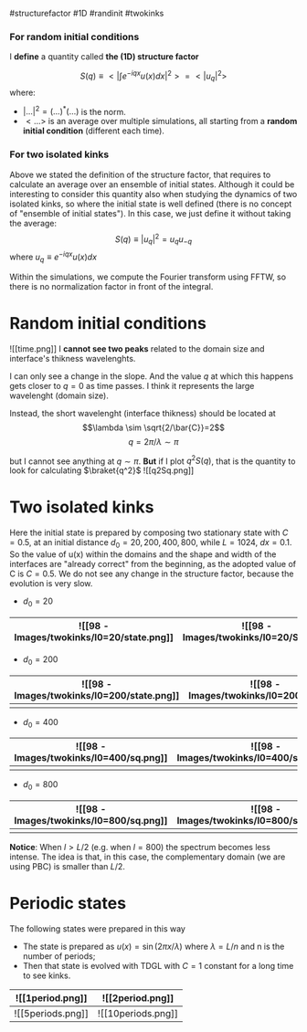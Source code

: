 #structurefactor #1D #randinit #twokinks

### For random initial conditions
I **define** a quantity called **the (1D) structure factor**

$$S(q)\equiv <|\int e^{-iqx}u(x) dx|^2>=<|u_q|^2>$$
where:
- $|...|^2=(...)^*(...)$ is the norm.
- $<...>$ is an average over multiple simulations, all starting from a **random initial condition** (different each time).
### For two isolated kinks
Above we stated the definition of the structure factor, that requires to calculate an average over an ensemble of initial states. Although it could be interesting to consider this quantity also when studying the dynamics of two isolated kinks, so where the initial state is well defined (there is no concept of "ensemble of initial states"). In this case, we just define it without taking the average:
	$$S(q)\equiv |u_q|^2 = u_q u_{-q}$$
where $u_q \equiv e^{-iqx} u(x) dx$

Within the simulations, we compute the Fourier transform using FFTW, so there is no normalization factor in front of the integral.

# Random initial conditions
![[time.png]]
I **cannot see two peaks** related to the domain size and interface's thikness wavelenghts.

I can only see a change in the slope. And the value $q$ at which this happens gets closer to $q=0$ as time passes. I think it represents the large wavelenght (domain size).

Instead, the short wavelenght (interface thikness) should be located at
$$\lambda \sim \sqrt{2/\bar{C}}=2$$
$$q=2\pi/\lambda \sim \pi$$

but I cannot see anything at $q\sim \pi$.
**But** if I plot $q^2 S(q)$, that is the quantity to look for calculating $\braket{q^2}$
![[q2Sq.png]]
# Two isolated kinks
Here the initial state is prepared by composing two stationary state with $C=0.5$, at an initial distance $d_0 = 20,200,400,800$, while $L=1024$, $dx=0.1$.
So the value of u(x) within the domains and the shape and width of the interfaces are "already correct" from the beginning, as the adopted value of C is $C=0.5$.
We do not see any change in the structure factor, because the evolution is very slow.
- $d_0 = 20$

| ![[98 - Images/twokinks/l0=20/state.png]] | ![[98 - Images/twokinks/l0=20/Sq.png]] | ![[98 - Images/twokinks/l0=20/Sqzoom.png]] |
| ----------------------------------------- | -------------------------------------- | ------------------------------------------ |





- $d_0 = 200$ 

| ![[98 - Images/twokinks/l0=200/state.png]] | ![[98 - Images/twokinks/l0=200/sq.png]] | ![[98 - Images/twokinks/l0=200/sqzoom.png]] |
| ------------------------------------------ | --------------------------------------- | ------------------------------------------- |
|                                            |                                         |                                             |


- $d_0 = 400$

| ![[98 - Images/twokinks/l0=400/sq.png]] | ![[98 - Images/twokinks/l0=400/sqzoom.png]] |
| --------------------------------------- | ------------------------------------------- |
|                                         |                                             |



- $d_0 = 800$

| ![[98 - Images/twokinks/l0=800/sq.png]] | ![[98 - Images/twokinks/l0=800/sqzoom.png]] |
| --------------------------------------- | ------------------------------------------- |
|                                         |                                             |




**Notice**: When $l > L/2$ (e.g. when $l=800$) the spectrum becomes less intense. The idea is that, in this case, the complementary domain (we are using PBC) is smaller than $L/2$.

# Periodic states
The following states were prepared in this way
- The state is prepared as $u(x)=\sin(2\pi x/\lambda)$ where $\lambda=L/n$ and n is the number of periods;
- Then that state is evolved with TDGL with $C=1$ constant for a long time to see kinks.

| ![[1period.png]]  | ![[2period.png]]   |
| ----------------- | ------------------ |
| ![[5periods.png]] | ![[10periods.png]] |
